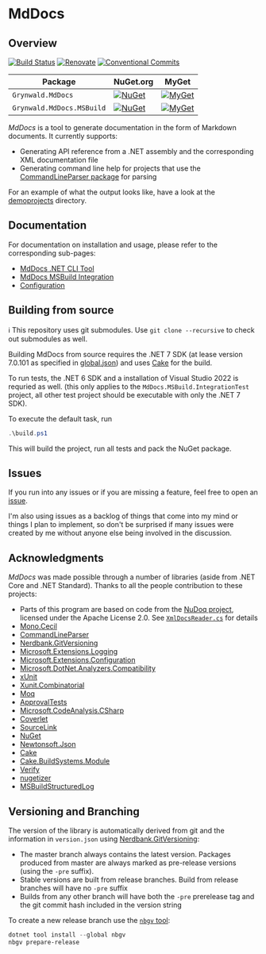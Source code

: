 # MdDocs

## Overview

[![Build Status](https://dev.azure.com/ap0llo/OSS/_apis/build/status/mddocs?branchName=master)](https://dev.azure.com/ap0llo/OSS/_build/latest?definitionId=11&branchName=master)
[![Renovate](https://img.shields.io/badge/Renovate-enabled-brightgreen)](https://renovatebot.com/)
[![Conventional Commits](https://img.shields.io/badge/Conventional%20Commits-1.0.0-yellow.svg)](https://conventionalcommits.org)

| Package                   | NuGet.org                                                                                                                      | MyGet                                                                                                                                                                               |
|---------------------------|--------------------------------------------------------------------------------------------------------------------------------|-------------------------------------------------------------------------------------------------------------------------------------------------------------------------------------|
| `Grynwald.MdDocs`         | [![NuGet](https://img.shields.io/nuget/v/Grynwald.MdDocs.svg)](https://www.nuget.org/packages/Grynwald.MdDocs)                 | [![MyGet](https://img.shields.io/myget/ap0llo-mddocs/vpre/Grynwald.MdDocs.svg?label=myget)](https://www.myget.org/feed/ap0llo-mddocs/package/nuget/Grynwald.MdDocs)                 |
| `Grynwald.MdDocs.MSBuild` | [![NuGet](https://img.shields.io/nuget/v/Grynwald.MdDocs.MSBuild.svg)](https://www.nuget.org/packages/Grynwald.MdDocs.MSBuild) | [![MyGet](https://img.shields.io/myget/ap0llo-mddocs/vpre/Grynwald.MdDocs.MSBuild.svg?label=myget)](https://www.myget.org/feed/ap0llo-mddocs/package/nuget/Grynwald.MdDocs.MSBuild) |

*MdDocs* is a tool to generate documentation in the form of Markdown documents.
It currently supports:

- Generating API reference from a .NET assembly and the corresponding XML documentation file
- Generating command line help for projects that use the [CommandLineParser package](https://www.nuget.org/packages/CommandLineParser/) for parsing
  
For an example of what the output looks like, have a look at the [demoprojects](docs/demoprojects) directory.

## Documentation

For documentation on installation and usage, please refer to the
corresponding sub-pages:

- [MdDocs .NET CLI Tool](./docs/net-cli-tool.md)
- [MdDocs MSBuild Integration](./docs/msbuild-integration.md)
- [Configuration](./docs/configuration/README.md)

## Building from source

ℹ This repository uses git submodules. Use `git clone --recursive` to check out submodules as well.

Building MdDocs from source requires the .NET 7 SDK (at lease version 7.0.101 as specified in [global.json](./global.json)) and uses [Cake](https://cakebuild.net/) for the build.

To run tests, the .NET 6 SDK and a installation of Visual Studio 2022 is requried as well.
(this only applies to the `MdDocs.MSBuild.IntegrationTest` project, all other test project should be executable with only the .NET 7 SDK).

To execute the default task, run

```ps1
.\build.ps1
```

This will build the project, run all tests and pack the NuGet package.


## Issues

If you run into any issues or if you are missing a feature, feel free to open an [issue](https://github.com/ap0llo/mddocs/issues).

I'm also using issues as a backlog of things that come into my mind or things I plan to implement, so don't be surprised if many issues were created by me without anyone else being involved in the discussion.

## Acknowledgments

*MdDocs* was made possible through a number of libraries (aside from
.NET Core and .NET Standard). Thanks to all the people contribution to these projects:

- Parts of this program are based on code from the [NuDoq project](https://github.com/kzu/NuDoq/),
  licensed under the Apache License 2.0.
  See [`XmlDocsReader.cs`](src/MdDoc/Model/XmlDocs/XmlDocsReader.cs) for details
- [Mono.Cecil](https://github.com/jbevain/cecil/)
- [CommandLineParser](https://github.com/gsscoder/commandline)
- [Nerdbank.GitVersioning](https://github.com/AArnott/Nerdbank.GitVersioning/)
- [Microsoft.Extensions.Logging](https://github.com/aspnet/Extensions)
- [Microsoft.Extensions.Configuration](https://github.com/aspnet/Extensions)
- [Microsoft.DotNet.Analyzers.Compatibility](https://github.com/dotnet/platform-compat)
- [xUnit](http://xunit.github.io/)
- [Xunit.Combinatorial](https://github.com/AArnott/Xunit.Combinatorial)
- [Moq](https://github.com/moq/moq4)
- [ApprovalTests](https://github.com/approvals/ApprovalTests.Net)
- [Microsoft.CodeAnalysis.CSharp](https://github.com/dotnet/roslyn)
- [Coverlet](https://github.com/tonerdo/coverlet)
- [SourceLink](https://github.com/dotnet/sourcelink)
- [NuGet](https://github.com/NuGet/NuGet.Client)
- [Newtonsoft.Json](https://www.newtonsoft.com/json)
- [Cake](https://cakebuild.net/)
- [Cake.BuildSystems.Module](https://github.com/cake-contrib/Cake.BuildSystems.Module)
- [Verify](https://github.com/VerifyTests/Verify)
- [nugetizer](https://www.clarius.org/nugetizer/)
- [MSBuildStructuredLog](https://github.com/KirillOsenkov/MSBuildStructuredLog)

## Versioning and Branching

The version of the library is automatically derived from git and the information in `version.json` using [Nerdbank.GitVersioning](https://github.com/dotnet/Nerdbank.GitVersioning):

- The master branch  always contains the latest version. Packages produced from master are always marked as pre-release versions (using the `-pre` suffix).
- Stable versions are built from release branches. Build from release branches will have no `-pre` suffix
- Builds from any other branch will have both the `-pre` prerelease tag and the git commit hash included in the version string

To create a new release branch use the [`nbgv` tool](https://www.nuget.org/packages/nbgv/):

```ps1
dotnet tool install --global nbgv
nbgv prepare-release
```
